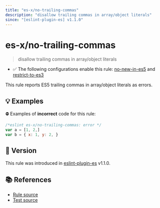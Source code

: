 ```yaml
---
title: "es-x/no-trailing-commas"
description: "disallow trailing commas in array/object literals"
since: "[eslint-plugin-es] v1.1.0"
---
```


# es-x/no-trailing-commas
> disallow trailing commas in array/object literals

- ✅ The following configurations enable this rule: [no-new-in-es5] and [restrict-to-es3]

This rule reports ES5 trailing commas in array/object literals as errors.

## 💡 Examples

⛔ Examples of **incorrect** code for this rule:

<eslint-playground type="bad">

```js
/*eslint es-x/no-trailing-commas: error */
var a = [1, 2,]
var b = { x: 1, y: 2, }
```

</eslint-playground>

## 🚀 Version

This rule was introduced in [eslint-plugin-es] v1.1.0.

[eslint-plugin-es]: https://github.com/mysticatea/eslint-plugin-es

## 📚 References

- [Rule source](https://github.com/eslint-community/eslint-plugin-es-x/blob/master/lib/rules/no-trailing-commas.js)
- [Test source](https://github.com/eslint-community/eslint-plugin-es-x/blob/master/tests/lib/rules/no-trailing-commas.js)

[no-new-in-es5]: ../configs/index.md#no-new-in-es5
[restrict-to-es3]: ../configs/index.md#restrict-to-es3

